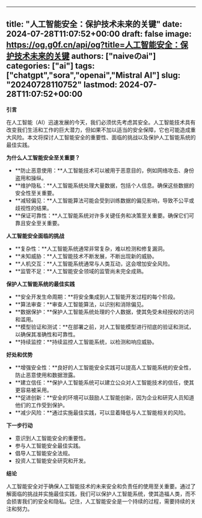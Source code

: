 
---
title: "人工智能安全：保护技术未来的关键"
date: 2024-07-28T11:07:52+00:00
draft: false
image: https://og.g0f.cn/api/og?title=人工智能安全：保护技术未来的关键
authors: ["naiveのai"]
categories: ["ai"]
tags: ["chatgpt","sora","openai","Mistral AI"]
slug: "20240728110752"
lastmod: 2024-07-28T11:07:52+00:00
---
**引言**

在人工智能（AI）迅速发展的今天，我们必须优先考虑其安全。人工智能技术具有改变我们生活和工作的巨大潜力，但如果不加以适当的安全保障，它也可能造成重大风险。本文将探讨人工智能安全的重要性、面临的挑战以及保护人工智能系统的最佳实践。

**为什么人工智能安全至关重要？**

* **防止恶意使用：**人工智能技术可以被用于恶意目的，例如网络攻击、身份盗用和操纵。
* **维护隐私：**人工智能系统处理大量数据，包括个人信息。确保这些数据的安全性至关重要。
* **减轻偏见：**人工智能算法可能会受到训练数据的偏见影响，导致不公平或歧视性的结果。
* **保证可靠性：**人工智能系统对许多关键任务和决策至关重要。确保它们可靠且安全至关重要。

**人工智能安全面临的挑战**

* **复杂性：**人工智能系统通常非常复杂，难以检测和修复漏洞。
* **未知威胁：**人工智能技术不断发展，不断出现新的威胁。
* **人机交互：**人工智能系统通常与人类互动，这会增加安全风险。
* **监管不足：**人工智能安全领域的监管尚未完全成熟。

**保护人工智能系统的最佳实践**

* **安全开发生命周期：**将安全集成到人工智能开发过程的每个阶段。
* **算法审查：**审查人工智能算法，以识别和消除偏见。
* **数据保护：**保护人工智能系统处理的个人数据，使其免受未经授权的访问和滥用。
* **模型验证和测试：**在部署之前，对人工智能模型进行彻底的验证和测试，以确保其准确性和可靠性。
* **持续监控：**持续监控人工智能系统，以检测和响应威胁。

**好处和优势**

* **增强安全性：**良好的人工智能安全实践可以提高人工智能系统的安全性，防止恶意使用和数据泄露。
* **建立信任：**保护人工智能系统可以建立公众对人工智能技术的信任，使其更容易被采用。
* **促进创新：**安全的环境可以鼓励人工智能创新，因为企业和研究人员知道他们的工作受到保护。
* **减少风险：**通过实施最佳实践，可以显着降低与人工智能相关的风险。

**下一步行动**

* 意识到人工智能安全的重要性。
* 参与人工智能安全最佳实践。
* 倡导人工智能安全法规。
* 投资人工智能安全研究和开发。

**结论**

人工智能安全对于确保人工智能技术的未来安全和负责任的使用至关重要。通过了解面临的挑战并实施最佳实践，我们可以保护人工智能系统，使其造福人类，而不会损害我们的安全和隐私。记住，人工智能安全是一个持续的过程，需要持续的关注和努力。